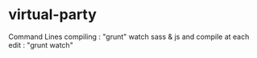 # virtual-party

Command Lines
compiling : "grunt"
watch sass & js and compile at each edit : "grunt watch"


